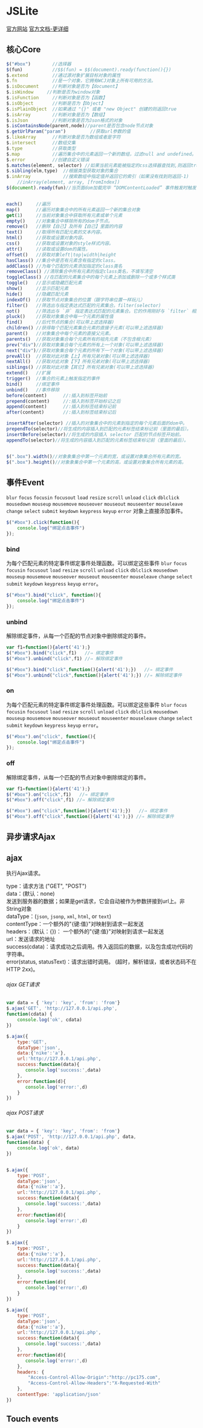JSLite
======
[官方网站](http://blog.pc175.com/JSLite/)
[官方文档-更详细](http://blog.pc175.com/JSLite/doc/)

## 核心Core
```js
$("#box")        //选择器
$(fun)           //$$(fun) = $$(document).ready(function(){})
$.extend         //通过源对象扩展目标对象的属性
$.fn             //是一个对象，它拥有WCJ对象上所有可用的方法。
$.isDocument     //判断对象是否为【document】
$.isWindow     //判断是否为window对象
$.isFunction     //判断对象是否为【函数】
$.isObject       //判断是否为【Object】
$.isPlainObject  //如果通过 "{}" 或者 "new Object" 创建的则返回true
$.isArray        //判断对象是否为【数组】
$.isJson         //判断对象是否为Json格式的对象
$.isContainsNode(parent,node)//parent是否包含node节点对象
$.getUrlParam("param")         //获取url参数的值
$.likeArray      //判断对象是否为数组或者是字符
$.intersect      //数组交集
$.type           //获取类型
$.map            //遍历集合中的元素返回一个新的数组，过滤null and undefined。
$.error          //创建自定义错误
$.matches(element, selector) //如果当前元素能被指定的css选择器查找到,则返回true,否则返回false.
$.sibling(elm,type)  //根据类型获取对象的集合
$.inArray            //搜索数组中指定值并返回它的索引（如果没有找到则返回-1)
    //inArray(element, array, [fromIndex])
$(document).ready(fun)//当页面dom加载完毕 “DOMContentLoaded” 事件触发时触发


each()     //遍历
map()      //遍历对象集合中的所有元素返回一个新的集合对象
get(1)     //当前对象集合中获取所有元素或单个元素
empty()    //对象集合中移除所有的dom子节点。
remove()   //删除【自己】及所有【自己】里面的内容
text()     //取得所有匹配元素的文本内容。
html()     //获取或设置对象内容。
css()      //获取或设置对象的style样式内容。
attr()     //读取或设置dom的属性。
offset()   //获取对象left|top|width|height
hasClass() //集合中是否有元素含有指定的class。
addClass() //为每个匹配的元素添加指定的class类名
removeClass() //清除集合中所有元素的指定class类名，不填写清空
toggleClass() //在匹配的元素集合中的每个元素上添加或删除一个或多个样式类
toggle()   //显示或隐藏匹配元素
show()     //显示匹配元素
hide()     //隐藏匹配元素
indexOf()  //获取节点对象集合的位置（跟字符串位置一样玩儿）
filter()   //筛选出与指定表达式匹配的元素集合。filter(selector) 
not()      //筛选出与 `非` 指定表达式匹配的元素集合。它的作用刚好与 `filter` 相反
pluck()    //获取对象集合中每一个元素的属性值
find()     //后代节点的集合(可以带上滤选择器)
children() //获得每个匹配元素集合元素的直接子元素(可以带上滤选择器)
parent()   //对象集合中每个元素的直接父元素。
parents()  //获取对象集合每个元素所有的祖先元素（不包含根元素）
prev("div")//获取对象集合每个元素的所有上一个对象(可以带上滤选择器)
next("div")//获取对象集合每个元素的所有下一个对象(可以带上滤选择器)
prevAll()  //获取对此对象【上】所有兄弟对象(可以带上滤选择器)
nextAll()  //获取对此对象【下】所有兄弟对象(可以带上滤选择器)
siblings() //获取对此对象【其它】所有兄弟对象(可以带上滤选择器)
extend()   //扩展
trigger()  //集合的元素上触发指定的事件
bind()     //绑定事件
unbind()   //事件移除
before(content)      //:插入到标签开始前
prepend(content)     //:插入到标签开始标记之后
append(content)      //:插入到标签结束标记前
after(content)       //:插入到标签结束标记后

insertAfter(selector) //插入的对象集合中的元素到指定的每个元素后面的dom中。
prependTo(selector)//将生成的内容插入到匹配的元素标签结束标记前（里面的最后）。
insertBefore(selector)//将生成的内容插入 selector 匹配的节点标签开始前。
appendTo(selector)//将生成的内容插入到匹配的元素标签结束标记前（里面的最后）。


$(".box").width()//对象象集合中第一个元素的宽，或设置对象集合所有元素的宽。
$(".box").height()//对象象集合中第一个元素的高，或设置对象集合所有元素的高。
```


## 事件Event
`blur` `focus` `focusin` `focusout` `load` `resize` `scroll` `unload` `click` `dblclick` `mousedown` `mouseup` `mousemove` `mouseover` `mouseout` `mouseenter` `mouseleave` `change` `select` `submit` `keydown` `keypress` `keyup` `error` 对象上直接添加事件。

```js
$("#box").click(function(){
    console.log("绑定点击事件")
});
```


### bind
为每个匹配元素的特定事件绑定事件处理函数。可以绑定这些事件 `blur` `focus` `focusin` `focusout` `load` `resize` `scroll` `unload` `click` `dblclick` `mousedown` `mouseup` `mousemove` `mouseover` `mouseout` `mouseenter` `mouseleave` `change` `select` `submit` `keydown` `keypress` `keyup` `error`。

```js
$("#box").bind("click", function(){
    console.log("绑定点击事件")
});
```

### unbind
解除绑定事件，从每一个匹配的节点对象中删除绑定的事件。

```js
var f1=function(){alert('41');}
$("#box").bind("click",f1)   //⇒ 绑定事件
$("#box").unbind("click",f1) //⇒ 解除绑定事件

$("#box").bind("click",function(){alert('41');})   //⇒ 绑定事件
$("#box").unbind("click",function(){alert('41');}) //⇒ 解除绑定事件
```

### on
为每个匹配元素的特定事件绑定事件处理函数。可以绑定这些事件 `blur` `focus` `focusin` `focusout` `load` `resize` `scroll` `unload` `click` `dblclick` `mousedown` `mouseup` `mousemove` `mouseover` `mouseout` `mouseenter` `mouseleave` `change` `select` `submit` `keydown` `keypress` `keyup` `error`。

```js
$("#box").on("click", function(){
    console.log("绑定点击事件")
});
```

### off
解除绑定事件，从每一个匹配的节点对象中删除绑定的事件。

```js
var f1=function(){alert('41');}
$("#box").on("click",f1)   //⇒ 绑定事件
$("#box").off("click",f1) //⇒ 解除绑定事件

$("#box").on("click",function(){alert('41');})   //⇒ 绑定事件
$("#box").off("click",function(){alert('41');}) //⇒ 解除绑定事件
```


## 异步请求Ajax

## ajax
执行Ajax请求。<br>

type：请求方法 ("GET", "POST")<br>
data：(默认：none)<br>发送到服务器的数据；如果是get请求，它会自动被作为参数拼接到url上。非String对象<br>
dataType：(`json`, `jsonp`, `xml`, `html`, or `text`)<br>
contentType：一个额外的"{键:值}"对映射到请求一起发送<br>
headers：(默认：{})： 一个额外的"{键:值}"对映射到请求一起发送<br>
url：发送请求的地址<br>
success(cdata)：请求成功之后调用。传入返回后的数据，以及包含成功代码的字符串。<br>
error(status, statusText)：请求出错时调用。 (超时，解析错误，或者状态码不在HTTP 2xx)。

###### ajax GET请求

```js
var data = { 'key': 'key', 'from': 'from'}
$.ajax('GET', 'http://127.0.0.1/api.php', 
function(cdata) {
    console.log('ok', cdata)
})

$.ajax({
    type:'GET',
    dataType:'json',
    data:{'nike':'a'},
    url:'http://127.0.0.1/api.php',
    success:function(data){
       console.log('success:',data)
    },
    error:function(d){
       console.log('error:',d)
    }
})
```

###### ajax POST请求

```js
var data = { 'key': 'key', 'from': 'from'}
$.ajax('POST', 'http://127.0.0.1/api.php', data,
function(data) {
    console.log('ok', data)
})


$.ajax({
    type:'POST',
    dataType:'json',
    data:{'nike':'a'},
    url:'http://127.0.0.1/api.php',
    success:function(data){
       console.log('success:',data)
    },
    error:function(d){
       console.log('error:',d)
    }
})

$.ajax({
    type:'POST',
    data:{'nike':'a'},
    url:'http://127.0.0.1/api.php',
    success:function(data){
       console.log('success:',data)
    },
    error:function(d){
       console.log('error:',d)
    }
})

$.ajax({
    type:'POST',
    dataType:'json',
    data:{'nike':'a'},
    url:'http://127.0.0.1/api.php',
    success:function(data){
       console.log('success:',data)
    },
    error:function(d){
       console.log('error:',d)
    },
    headers: {
        "Access-Control-Allow-Origin":"http://pc175.com",
        "Access-Control-Allow-Headers":"X-Requested-With"
    },
    contentType: 'application/json'
})

```


## Touch events